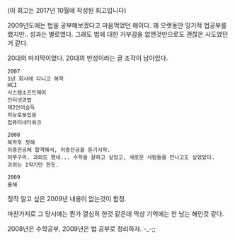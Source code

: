 (이 회고는 2017년 10월에 작성된 회고입니다)

2009년도에는 법을 공부해보겠다고 마음먹었던 해이다. 꽤 오랫동안 밍기적 법공부를 했지만.. 성과는 별로였다. 그래도 법에 대한 거부감을 없앤것만으로도 괜찮은 시도였던거 같다.

20대의 마지막이었다. 20대의 반성이라는 글 조각이 남아있다.

```
2007
1년 회사에 다니고 복학
HCI
시스템소프트웨어
인터넷과법
제2언어습득
지능로봇입문
컴퓨터네터워크

2008
복학후 첫해
이중전공에 합격해서, 이중전공을 듣기시작.
어쭈구리. 과외도 했네... 수학을 잘하고 싶었고, 새로운 사람들을 만나고도 싶었었다.
과외는 1학기만 한듯.

2009
올해
```

정작 알고 싶은 2009년 내용이 없는것이 함정.

마찬가지로 그 당시에는 뭔가 열심히 한것 같은데 막상 기억에는 안 남는 해인것 같다.

2008년은 수학공부, 2009년은 법 공부로 정리하자. -_-;;

